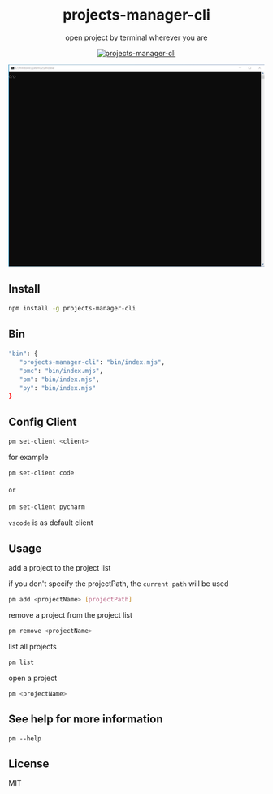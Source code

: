 <h1 align="center">projects-manager-cli</h1>

<p align="center">
open project by terminal wherever you are
</p>
<p align="center">
<a href="https://www.npmjs.com/package/projects-manager-cli"><img src="https://img.shields.io/npm/v/projects-manager-cli?color=a1b858&label=" alt="projects-manager-cli"></a>
</p>

![image](https://github.com/asnipera/projects-manager-cli/blob/master/gif/pm.gif)

## Install

```bash
npm install -g projects-manager-cli
```

## Bin

```bash
"bin": {
   "projects-manager-cli": "bin/index.mjs",
   "pmc": "bin/index.mjs",
   "pm": "bin/index.mjs",
   "py": "bin/index.mjs"
}
```

## Config Client

```bash
pm set-client <client>
```

for example

```bash
pm set-client code

or

pm set-client pycharm
```

`vscode` is as default client

## Usage

add a project to the project list

if you don't specify the projectPath, the `current path` will be used

```bash
pm add <projectName> [projectPath]
```

remove a project from the project list

```bash
pm remove <projectName>
```

list all projects

```bash
pm list
```

open a project

```bash
pm <projectName>
```

## See help for more information

```
pm --help
```

## License

MIT
